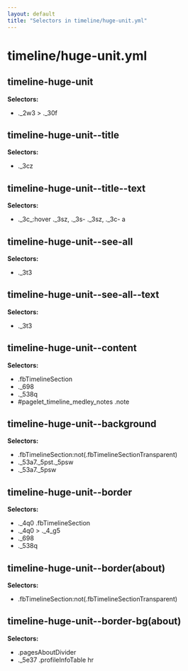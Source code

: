 ```yaml
---
layout: default
title: "Selectors in timeline/huge-unit.yml"
---
```


# timeline/huge-unit.yml



## timeline-huge-unit

__Selectors:__

 * .\_2w3 > .\_30f



## timeline-huge-unit--title

__Selectors:__

 * .\_3cz



## timeline-huge-unit--title--text

__Selectors:__

 * .\_3c\_:hover .\_3sz, .\_3s- .\_3sz, .\_3c- a



## timeline-huge-unit--see-all

__Selectors:__

 * .\_3t3



## timeline-huge-unit--see-all--text

__Selectors:__

 * .\_3t3



## timeline-huge-unit--content

__Selectors:__

 * .fbTimelineSection
 * .\_698
 * .\_538q
 * \#pagelet\_timeline\_medley\_notes .note



## timeline-huge-unit--background

__Selectors:__

 * .fbTimelineSection:not(.fbTimelineSectionTransparent)
 * .\_53a7.\_5pst.\_5psw
 * .\_53a7.\_5psw



## timeline-huge-unit--border

__Selectors:__

 * .\_4q0 .fbTimelineSection
 * .\_4q0 > .\_4\_g5
 * .\_698
 * .\_538q



## timeline-huge-unit--border(about)

__Selectors:__

 * .fbTimelineSection:not(.fbTimelineSectionTransparent)



## timeline-huge-unit--border-bg(about)

__Selectors:__

 * .pagesAboutDivider
 * .\_5e37 .profileInfoTable hr

